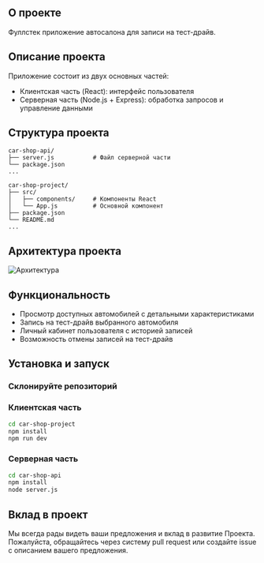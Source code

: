 ## О проекте
Фуллстек приложение автосалона для записи на тест-драйв.

## Описание проекта
Приложение состоит из двух основных частей:
- Клиентская часть (React): интерфейс пользователя
- Серверная часть (Node.js + Express): обработка запросов и управление данными

## Структура проекта
```plaintext
car-shop-api/
├── server.js           # Файл серверной части
└── package.json
...

car-shop-project/
├── src/
│   ├── components/     # Компоненты React
│   └── App.js          # Основной компонент
├── package.json
└── README.md
...
```

## Архитектура проекта
![Архитектура](https://github.com/user-attachments/assets/c73c2ddd-3f65-4d2c-8026-7f05db53a455)

## Функциональность
- Просмотр доступных автомобилей с детальными характеристиками
- Запись на тест-драйв выбранного автомобиля
- Личный кабинет пользователя с историей записей
- Возможность отмены записей на тест-драйв

## Установка и запуск
### Склонируйте репозиторий
### Клиентская часть
```bash
cd car-shop-project
npm install
npm run dev
```

### Серверная часть
```bash
cd car-shop-api
npm install
node server.js
```

## Вклад в проект

Мы всегда рады видеть ваши предложения и вклад в развитие Проекта. Пожалуйста, обращайтесь через систему pull request или создайте issue с описанием вашего предложения.

